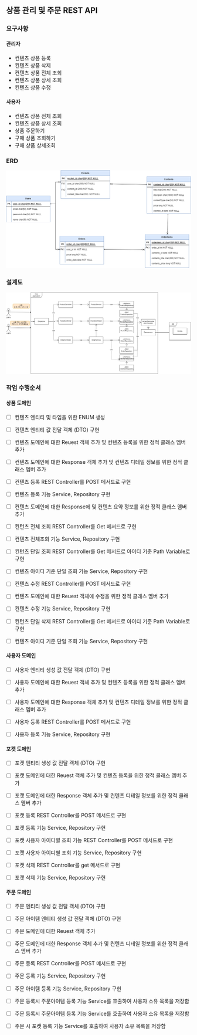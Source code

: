 
## 상품 관리 및 주문 REST API


### 요구사항

#### 관리자
- 컨텐츠 상품 등록
- 컨텐츠 상품 삭제
- 컨텐츠 상품 전체 조회
- 컨텐츠 상품 상세 조회  
- 컨텐츠 상품 수정

#### 사용자
- 컨텐츠 상품 전체 조회
- 컨텐츠 상품 상세 조회  
- 상품 주문하기
- 구매 상품 조회하기
- 구매 상품 상세조회


### ERD

![image](/doc/상품주문ERD.png)

### 설계도 

![image](/doc/AZ_상품도메인.png)

### 작업 수행순서 

#### 상품 도메인

- [ ] 컨텐츠 엔티티 및 타입을 위한 ENUM 생성
- [ ] 컨텐츠 엔티티 값 전달 객체 (DTO) 구현

- [ ] 컨텐츠 도메인에 대한 Reuest 객체 추가 및  컨텐츠 등록을 위한 정적 클래스 멤버 추가
- [ ] 컨텐츠 도메인에 대한 Response 객체 추가 및 컨텐츠 디테일 정보를 위한 정적 클래스 멤버 추가


- [ ] 컨텐츠 등록 REST Controller를 POST 메서드로 구현
- [ ] 컨텐츠 등록 기능 Service, Repository 구현


- [ ] 컨텐츠 도메인에 대한 Response에 및 컨텐츠 요약 정보를 위한 정적 클래스 멤버 추가
- [ ] 컨턴츠 전체 조회 REST Controller를 Get 메서드로 구현
- [ ] 컨텐츠 전체조회 기능 Service, Repository 구현


- [ ] 컨턴츠 단일 조회 REST Controller를 Get 메서드로 아이디 기준 Path Variable로 구현
- [ ] 컨텐츠 아이디 기준 단일 조회 기능 Service, Repository 구현


- [ ] 컨텐츠 수정 REST Controller를 POST 메서드로 구현
- [ ] 컨텐츠 도메인에 대한 Reuest 객체에 수정을 위한 정적 클래스 멤버 추가
- [ ] 컨텐츠 수정  기능 Service, Repository 구현


- [ ] 컨턴츠 단일 삭제 REST Controller를 Get 메서드로 아이디 기준 Path Variable로 구현
- [ ] 컨텐츠 아이디 기준 단일 조회 기능 Service, Repository 구현


#### 사용자 도메인

- [ ] 사용자 엔티티 생성 값 전달 객체 (DTO) 구현
- [ ] 사용자 도메인에 대한 Reuest 객체 추가 및  컨텐츠 등록을 위한 정적 클래스 멤버 추가
- [ ] 사용자 도메인에 대한 Response 객체 추가 및 컨텐츠 디테일 정보를 위한 정적 클래스 멤버 추가
- [ ] 사용자 등록 REST Controller를 POST 메서드로 구현
- [ ] 사용자 등록 기능 Service, Repository 구현


#### 포켓 도메인


- [ ] 포캣 엔티티 생성 값 전달 객체 (DTO) 구현
- [ ] 포캣 도메인에 대한 Reuest 객체 추가 및  컨텐츠 등록을 위한 정적 클래스 멤버 추가
- [ ] 포캣 도메인에 대한 Response 객체 추가 및 컨텐츠 디테일 정보를 위한 정적 클래스 멤버 추가


- [ ] 포캣 등록 REST Controller를 POST 메서드로 구현
- [ ] 포캣 등록 기능 Service, Repository 구현


- [ ] 포캣 사용자 아이디별 조회 기능 REST Controller를 POST 메서드로 구현
- [ ] 포캣 사용자 아이디별 조회 기능 Service, Repository 구현


- [ ] 포캣 삭제 REST Controller를 get 메서드로 구현
- [ ] 포캣 삭제 기능 Service, Repository 구현


#### 주문 도메인

- [ ] 주문 엔티티 생성 값 전달 객체 (DTO) 구현
- [ ] 주문 아이템 엔티티 생성 값 전달 객체 (DTO) 구현
- [ ] 주문 도메인에 대한 Reuest 객체 추가
- [ ] 주문 도메인에 대한 Response 객체 추가 및 컨텐츠 디테일 정보를 위한 정적 클래스 멤버 추가

- [ ] 주문 등록 REST Controller를 POST 메서드로 구현
- [ ] 주문 등록 기능 Service, Repository 구현

- [ ] 주문 아이템 등록 기능 Service, Repository 구현
- [ ] 주문 등록시 주문아이템 등록 기능 Service를 호출하여 사용자 소유 목록을 저장함
- [ ] 주문 등록시 주문아이템 등록 기능 Service를 호출하여 사용자 소유 목록을 저장함

- [ ] 주문 시 포캣 등록 기능 Service를 호출하여 사용자 소유 목록을 저장함


